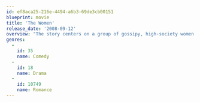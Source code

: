 ```yaml
---
id: ef8aca25-216e-4494-a6b3-69de3cb00151
blueprint: movie
title: 'The Women'
release_date: '2008-09-12'
overview: "The story centers on a group of gossipy, high-society women who spend their days at the beauty salon and haunting fashion shows. The sweet, happily-wedded Mary Haines finds her marriage in trouble when shop girl Crystal Allen gets her hooks into Mary's man."
genres:
  -
    id: 35
    name: Comedy
  -
    id: 18
    name: Drama
  -
    id: 10749
    name: Romance
---
```

